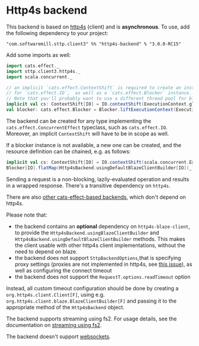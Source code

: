 # Http4s backend

This backend is based on [http4s](https://http4s.org) (client) and is **asynchronous**. To use, add the following dependency to your project:

```
"com.softwaremill.sttp.client3" %% "http4s-backend" % "3.0.0-RC15"
```

Add some imports as well:

```scala
import cats.effect._
import sttp.client3.http4s._
import scala.concurrent._

// an implicit `cats.effect.ContextShift` is required to create an instance of `cats.effect.Concurrent` 
// for `cats.effect.IO`,  as well as a `cats.effect.Blocker` instance. 
// Note that you'll probably want to use a different thread pool for blocking.
implicit val cs: ContextShift[IO] = IO.contextShift(ExecutionContext.global)
val blocker: cats.effect.Blocker = Blocker.liftExecutionContext(ExecutionContext.global)
```

The backend can be created for any type implementing the `cats.effect.ConcurrentEffect` typeclass, such as `cats.effect.IO`. Moreover, an implicit `ContextShift` will have to be in scope as well.

If a blocker instance is not available, a new one can be created, and the resource definition can be chained, e.g. as follows:

```scala
implicit val cs: ContextShift[IO] = IO.contextShift(scala.concurrent.ExecutionContext.global) // or another instance
Blocker[IO].flatMap(Http4sBackend.usingDefaultBlazeClientBuilder[IO](_)).use { implicit backend => ... }
```

Sending a request is a non-blocking, lazily-evaluated operation and results in a wrapped response. There's a transitive dependency on `http4s`. 

There are also [other cats-effect-based backends](catseffect.md), which don't depend on http4s. 

Please note that: 

* the backend contains an **optional** dependency on `http4s-blaze-client`, to provide the `Http4sBackend.usingBlazeClientBuilder` and `Http4sBackend.usingDefaultBlazeClientBuilder` methods. This makes the client usable with other http4s client implementations, without the need to depend on blaze.
* the backend does not support `SttpBackendOptions`,that is specifying proxy settings (proxies are not implemented in http4s, see [this issue](https://github.com/http4s/http4s/issues/251)), as well as configuring the connect timeout 
* the backend does not support the `RequestT.options.readTimeout` option

Instead, all custom timeout configuration should be done by creating a `org.http4s.client.Client[F]`, using e.g. `org.http4s.client.blaze.BlazeClientBuilder[F]` and passing it to the appropriate method of the `Http4sBackend` object.

The backend supports streaming using fs2. For usage details, see the documentation on [streaming using fs2](fs2.md#streaming).

The backend doesn't support [websockets](../websockets.md).
